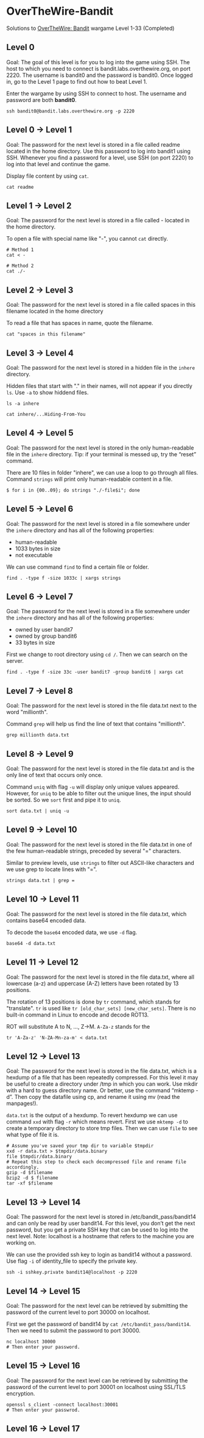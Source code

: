 # OverTheWire-Bandit
Solutions to [OverTheWire: Bandit](https://overthewire.org/wargames/bandit/) wargame Level 1-33 (Completed)

## Level 0
Goal: The goal of this level is for you to log into the game using SSH. The host to which you need to connect is bandit.labs.overthewire.org, on port 2220. The username is bandit0 and the password is bandit0. Once logged in, go to the Level 1 page to find out how to beat Level 1.

Enter the wargame by using SSH to connect to host. The username and password are both **bandit0**.
```
ssh bandit0@bandit.labs.overthewire.org -p 2220
```

## Level 0 -> Level 1
Goal: The password for the next level is stored in a file called readme located in the home directory. Use this password to log into bandit1 using SSH. Whenever you find a password for a level, use SSH (on port 2220) to log into that level and continue the game.

Display file content by using `cat`.
```
cat readme
```

## Level 1 -> Level 2
Goal: The password for the next level is stored in a file called - located in the home directory.

To open a file with special name like "-", you cannot `cat` directly.
```
# Method 1
cat < -

# Method 2
cat ./-
```

## Level 2 -> Level 3
Goal: The password for the next level is stored in a file called spaces in this filename located in the home directory

To read a file that has spaces in name, quote the filename.
```
cat "spaces in this filename"
```

## Level 3 -> Level 4
Goal: The password for the next level is stored in a hidden file in the `inhere` directory.

Hidden files that start with "." in their names, will not appear if you directly `ls`. Use `-a` to show hiddend files.

```
ls -a inhere

cat inhere/...Hiding-From-You
```

## Level 4 -> Level 5
Goal: The password for the next level is stored in the only human-readable file in the `inhere` directory. Tip: if your terminal is messed up, try the “reset” command.

There are 10 files in folder "inhere", we can use a loop to go through all files. Command `strings` will print only human-readable content in a file.

```
$ for i in {00..09}; do strings "./-file$i"; done
```

## Level 5 -> Level 6
Goal: The password for the next level is stored in a file somewhere under the `inhere` directory and has all of the following properties:
- human-readable
- 1033 bytes in size
- not executable

We can use command `find` to find a certain file or folder.

```
find . -type f -size 1033c | xargs strings
```

## Level 6 -> Level 7
Goal: The password for the next level is stored in a file somewhere under the `inhere` directory and has all of the following properties:
- owned by user bandit7
- owned by group bandit6
- 33 bytes in size


First we change to root directory using `cd /`. Then we can search on the server.

```
find . -type f -size 33c -user bandit7 -group bandit6 | xargs cat
```

## Level 7 -> Level 8
Goal: The password for the next level is stored in the file data.txt next to the word "millionth".

Command `grep` will help us find the line of text that contains "millionth".
```
grep millionth data.txt
```

## Level 8 -> Level 9
Goal: The password for the next level is stored in the file data.txt and is the only line of text that occurs only once.

Command `uniq` with flag `-u` will display only unique values appeared. However, for `uniq` to be able to filter out the unique lines, the input should be sorted. So we `sort` first and pipe it to `uniq`.

```
sort data.txt | uniq -u
```

## Level 9 -> Level 10
Goal: The password for the next level is stored in the file data.txt in one of the few human-readable strings, preceded by several "=" characters.

Similar to preview levels, use `strings` to filter out ASCII-like characters and we use grep to locate lines with "=".
```
strings data.txt | grep =
```

## Level 10 -> Level 11
Goal: The password for the next level is stored in the file data.txt, which contains base64 encoded data.

To decode the `base64` encoded data, we use `-d` flag.
```
base64 -d data.txt
```

## Level 11 -> Level 12
Goal: The password for the next level is stored in the file data.txt, where all lowercase (a-z) and uppercase (A-Z) letters have been rotated by 13 positions.

The rotation of 13 positions is done by `tr` command, which stands for "translate". `tr` is used like `tr [old_char_sets] [new_char_sets]`. There is no 
built-in command in Linux to encode and decode ROT13.

ROT will substitute A to N, ..., Z->M. `A-Za-z` stands for the 
```
tr 'A-Za-z' 'N-ZA-Mn-za-m' < data.txt
```

## Level 12 -> Level 13
Goal: The password for the next level is stored in the file data.txt, which is a hexdump of a file that has been repeatedly compressed. For this level it may be useful to create a directory under /tmp in which you can work. Use mkdir with a hard to guess directory name. Or better, use the command “mktemp -d”. Then copy the datafile using cp, and rename it using mv (read the manpages!).

`data.txt` is the output of a hexdump. To revert hexdump we can use command `xxd` with flag `-r` which means revert. First we use `mktemp -d` to create a temporary directory to store tmp files. Then we can use `file` to see what type of file it is.
```
# Assume you've saved your tmp dir to variable $tmpdir
xxd -r data.txt > $tmpdir/data.binary
file $tmpdir/data.binary
# Repeat this step to check each decompressed file and rename file accordingly.
gzip -d $filename
bzip2 -d $ filename
tar -xf $filename
```

## Level 13 -> Level 14
Goal: The password for the next level is stored in /etc/bandit_pass/bandit14 and can only be read by user bandit14. For this level, you don’t get the next password, but you get a private SSH key that can be used to log into the next level. Note: localhost is a hostname that refers to the machine you are working on.

We can use the provided ssh key to login as bandit14 without a password. Use flag `-i` of identity_file to specify the private key. 
```
ssh -i sshkey.private bandit14@localhost -p 2220
```

## Level 14 -> Level 15
Goal: The password for the next level can be retrieved by submitting the password of the current level to port 30000 on localhost.

First we get the password of bandit14 by `cat /etc/bandit_pass/bandit14`. Then we need to submit the password to port 30000.
```
nc localhost 30000
# Then enter your password.
```

## Level 15 -> Level 16
Goal: The password for the next level can be retrieved by submitting the password of the current level to port 30001 on localhost using SSL/TLS encryption.

```
openssl s_client -connect localhost:30001
# Then enter your passwrod.
```

## Level 16 -> Level 17
